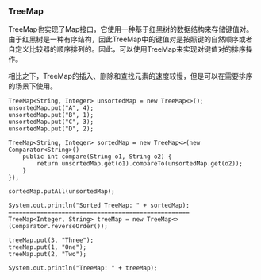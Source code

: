 ### TreeMap
TreeMap也实现了Map接口，它使用一种基于红黑树的数据结构来存储键值对。由于红黑树是一种有序结构，因此TreeMap中的键值对是按照键的自然顺序或者自定义比较器的顺序排列的。因此，可以使用TreeMap来实现对键值对的排序操作。

相比之下，TreeMap的插入、删除和查找元素的速度较慢，但是可以在需要排序的场景下使用。

```
TreeMap<String, Integer> unsortedMap = new TreeMap<>();
unsortedMap.put("A", 4);
unsortedMap.put("B", 1);
unsortedMap.put("C", 3);
unsortedMap.put("D", 2);

TreeMap<String, Integer> sortedMap = new TreeMap<>(new Comparator<String>()
    public int compare(String o1, String o2) {
        return unsortedMap.get(o1).compareTo(unsortedMap.get(o2));
    }
});

sortedMap.putAll(unsortedMap);

System.out.println("Sorted TreeMap: " + sortedMap);
===================================================
TreeMap<Integer, String> treeMap = new TreeMap<>(Comparator.reverseOrder());

treeMap.put(3, "Three");
treeMap.put(1, "One");
treeMap.put(2, "Two");

System.out.println("TreeMap: " + treeMap);
```
